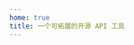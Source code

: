 ```yaml
---
home: true
title: 一个可拓展的开源 API 工具
---
```


<script setup>
import Home from './components/Home.vue'
</script>

<Home />
